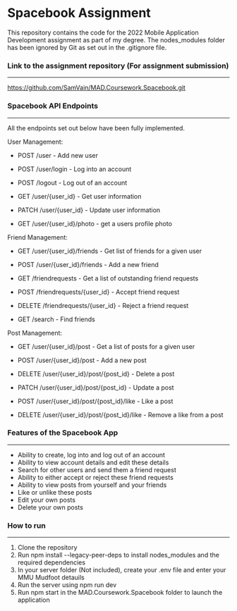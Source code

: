 # Spacebook Assignment

This repository contains the code for the 2022 Mobile Application Development assignment as part of my degree. The nodes_modules folder has been ignored by Git as set out in the .gitignore file.

### Link to the assignment repository (For assignment submission)

---

https://github.com/SamVain/MAD.Coursework.Spacebook.git

### Spacebook API Endpoints

---

All the endpoints set out below have been fully implemented.

User Management:

- POST /user - Add new user

- POST /user/login - Log into an account

- POST /logout - Log out of an account

- GET /user/{user_id} - Get user information

- PATCH /user/{user_id} - Update user information

- GET /user/{user_id}/photo - get a users profile photo

Friend Management:

- GET /user/{user_id}/friends - Get list of friends for a given user

- POST /user/{user_id}/friends - Add a new friend

- GET /friendrequests - Get a list of outstanding friend requests

- POST /friendrequests/{user_id} - Accept friend request

- DELETE /friendrequests/{user_id} - Reject a friend request

- GET /search - Find friends

Post Management:

- GET /user/{user_id}/post - Get a list of posts for a given user

- POST /user/{user_id}/post - Add a new post

- DELETE /user/{user_id}/post/{post_id} - Delete a post

- PATCH /user/{user_id}/post/{post_id} - Update a post

- POST /user/{user_id}/post/{post_id}/like - Like a post

- DELETE /user/{user_id}/post/{post_id}/like - Remove a like from a post

### Features of the Spacebook App

---

- Ability to create, log into and log out of an account
- Ability to view account details and edit these details
- Search for other users and send them a friend request
- Ability to either accept or reject these friend requests
- Ability to view posts from yourself and your friends
- Like or unlike these posts
- Edit your own posts
- Delete your own posts

### How to run

---

1. Clone the repository
2. Run npm install --legacy-peer-deps to install nodes_modules and the required dependencies
3. In your server folder (Not included), create your .env file and enter your MMU Mudfoot detauils
4. Run the server using npm run dev
5. Run npm start in the MAD.Coursework.Spacebook folder to launch the application
